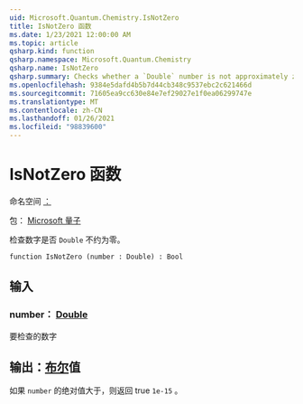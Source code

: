 ```yaml
---
uid: Microsoft.Quantum.Chemistry.IsNotZero
title: IsNotZero 函数
ms.date: 1/23/2021 12:00:00 AM
ms.topic: article
qsharp.kind: function
qsharp.namespace: Microsoft.Quantum.Chemistry
qsharp.name: IsNotZero
qsharp.summary: Checks whether a `Double` number is not approximately zero.
ms.openlocfilehash: 9384e5dafd4b5b7d44cb348c9537ebc2c621466d
ms.sourcegitcommit: 71605ea9cc630e84e7ef29027e1f0ea06299747e
ms.translationtype: MT
ms.contentlocale: zh-CN
ms.lasthandoff: 01/26/2021
ms.locfileid: "98839600"
---
```

# <a name="isnotzero-function"></a>IsNotZero 函数

命名空间 [：](xref:Microsoft.Quantum.Chemistry)

包： [Microsoft 量子](https://nuget.org/packages/Microsoft.Quantum.Chemistry)


检查数字是否 `Double` 不约为零。

```qsharp
function IsNotZero (number : Double) : Bool
```


## <a name="input"></a>输入

### <a name="number--double"></a>number： [Double](xref:microsoft.quantum.lang-ref.double)

要检查的数字



## <a name="output--bool"></a>输出：[布尔](xref:microsoft.quantum.lang-ref.bool)值

如果 `number` 的绝对值大于，则返回 true `1e-15` 。
